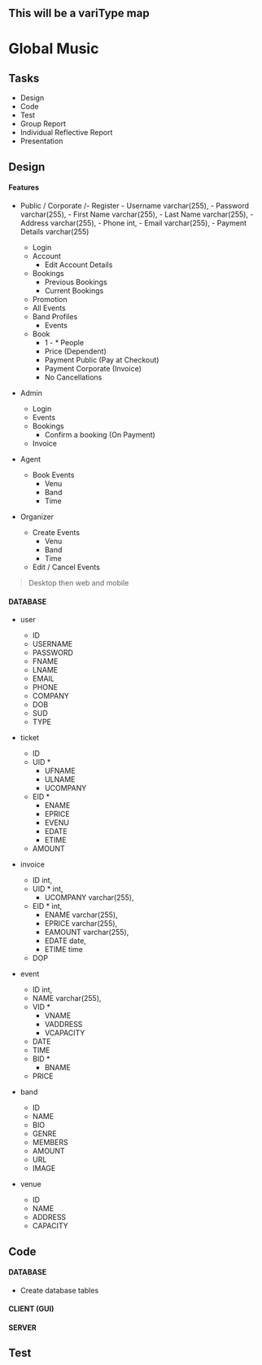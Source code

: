 ## This will be a variType map


# Global Music

## Tasks

- Design
- Code
- Test
- Group Report
- Individual Reflective Report
- Presentation

## Design

#### Features

- Public / Corporate
	/- Register
		- Username varchar(255),
		- Password varchar(255),
		- First Name varchar(255),
		- Last Name varchar(255),
		- Address varchar(255),
		- Phone int,
		- Email varchar(255),
		- Payment Details varchar(255)

	
	- Login
	- Account
		- Edit Account Details
	- Bookings
		- Previous Bookings
		- Current Bookings
	- Promotion
	- All Events
	- Band Profiles
		- Events
	- Book
		- 1 - * People
		- Price (Dependent)
		- Payment Public (Pay at Checkout)
		- Payment Corporate (Invoice)
		- No Cancellations

- Admin
	- Login
	- Events
	- Bookings
		- Confirm a booking (On Payment)
	- Invoice

- Agent
	- Book Events
		- Venu
		- Band
		- Time

- Organizer
	- Create Events
		- Venu
		- Band
		- Time
	- Edit / Cancel Events

> Desktop then web and mobile

#### DATABASE

- user
	- ID
	- USERNAME
	- PASSWORD
	- FNAME
	- LNAME
	- EMAIL
	- PHONE
	- COMPANY
	- DOB
	- SUD
	- TYPE

- ticket
	- ID
	- UID *
		- UFNAME
		- ULNAME
		- UCOMPANY
	- EID *
		- ENAME
		- EPRICE
		- EVENU
		- EDATE
		- ETIME
	- AMOUNT

- invoice
	- ID int,
	- UID * int,
		- UCOMPANY varchar(255),
	- EID * int,
		- ENAME varchar(255),
		- EPRICE varchar(255),
		- EAMOUNT varchar(255),
		- EDATE date,
		- ETIME time
	- DOP

- event
	- ID int,
	- NAME varchar(255),
	- VID * 
		- VNAME
		- VADDRESS
		- VCAPACITY
	- DATE
	- TIME
	- BID *
		- BNAME
	- PRICE

- band
	- ID
	- NAME
	- BIO
	- GENRE
	- MEMBERS
	- AMOUNT
	- URL
	- IMAGE

- venue
	- ID
	- NAME
	- ADDRESS
	- CAPACITY

## Code

#### DATABASE

- Create database tables

#### CLIENT (GUI)

#### SERVER

## Test